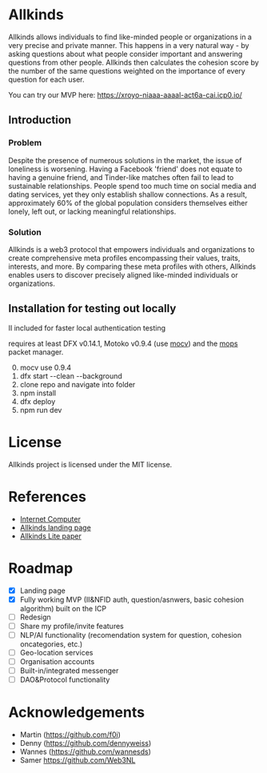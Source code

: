 # Allkinds
Allkinds allows individuals to find like-minded people or organizations in a very precise and private manner. This happens in a very natural way - by asking questions about what people consider important and answering questions from other people. Allkinds then calculates the cohesion score by the number of the same questions weighted on the importance of every question for each user.

You can try our MVP here: https://xroyo-niaaa-aaaal-act6a-cai.icp0.io/

## Introduction
### Problem
Despite the presence of numerous solutions in the market, the issue of loneliness is worsening. Having a Facebook 'friend' does not equate to having a genuine friend, and Tinder-like matches often fail to lead to sustainable relationships.
People spend too much time on social media and dating services, yet they only establish shallow connections. As a result, approximately 60% of the global population considers themselves either lonely, left out, or lacking meaningful relationships.
### Solution
Allkinds is a web3 protocol that empowers individuals and organizations to create comprehensive meta profiles encompassing their values, traits, interests, and more. By comparing these meta profiles with others, Allkinds enables users to discover precisely aligned like-minded individuals or organizations.

## Installation for testing out locally

II included for faster local authentication testing

requires at least DFX v0.14.1, Motoko v0.9.4 (use [mocv](https://forum.dfinity.org/t/moc-version-management/19011)) and the [mops](https://mops.one/docs/install) packet manager.

0. mocv use 0.9.4
1. dfx start --clean --background
2. clone repo and navigate into folder
3. npm install
4. dfx deploy
5. npm run dev

# License
Allkinds project is licensed under the MIT license.

# References
- [Internet Computer ](https://internetcomputer.org)
- [Allkinds landing page ](https://allkinds.xyz)
- [Allkinds Lite paper ](https://allkinds.xyz/Allkinds_litepaper.pdf)

# Roadmap
- [x] Landing page
- [x] Fully working MVP (II&NFID auth, question/asnwers, basic cohesion algorithm) built on the ICP
- [ ] Redesign
- [ ] Share my profile/invite features
- [ ] NLP/AI functionality (recomendation system for question, cohesion oncategories, etc.)
- [ ] Geo-location services
- [ ] Organisation accounts
- [ ] Built-in/integrated messenger
- [ ] DAO&Protocol functionality

# Acknowledgements
- Martin (https://github.com/f0i)
- Denny (https://github.com/dennyweiss)
- Wannes (https://github.com/wannesds)
- Samer https://github.com/Web3NL


